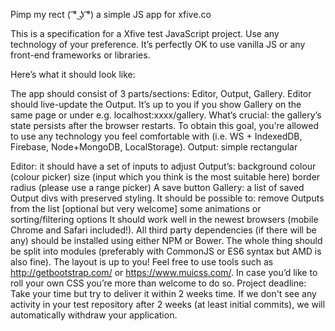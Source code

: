 Pimp my rect ( ͡° ͜ʖ ͡°)
a simple JS app for xfive.co

This is a specification for a Xfive test JavaScript project. Use any technology of your preference. It’s perfectly OK to use vanilla JS or any front-end frameworks or libraries.

Here’s what it should look like:

The app should consist of 3 parts/sections: Editor, Output, Gallery. Editor should live-update the Output. It’s up to you if you show Gallery on the same page or under e.g. localhost:xxxx/gallery. What’s crucial: the gallery’s state persists after the browser restarts. To obtain this goal, you’re allowed to use any technology you feel comfortable with (i.e. WS + IndexedDB, Firebase, Node+MongoDB, LocalStorage).
Output: simple rectangular <div>
Editor: it should have a set of inputs to adjust Output’s:
background colour (colour picker)
size (input which you think is the most suitable here)
border radius (please use a range picker)
A save button
Gallery: a list of saved Output divs with preserved styling. It should be possible to:
remove Outputs from the list
[optional but very welcome] some animations or sorting/filtering options
It should work well in the newest browsers (mobile Chrome and Safari included!).
All third party dependencies (if there will be any) should be installed using either NPM or Bower.
The whole thing should be split into modules (preferably with CommonJS or ES6 syntax but AMD is also fine).
The layout is up to you! Feel free to use tools such as http://getbootstrap.com/ or https://www.muicss.com/. In case you’d like to roll your own CSS you’re more than welcome to do so.
Project deadline: Take your time but try to deliver it within 2 weeks time. If we don't see any activity in your test repository after 2 weeks (at least initial commits), we will automatically withdraw your application.
